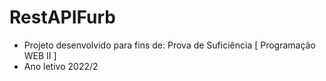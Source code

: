 # RestAPIFurb

 - Projeto desenvolvido para fins de: Prova de Suficiência [ Programação WEB II ] 
 - Ano letivo 2022/2
